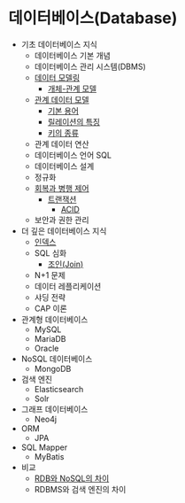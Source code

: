 # 데이터베이스(Database)

- 기초 데이터베이스 지식
  - 데이터베이스 기본 개념
  - 데이터베이스 관리 시스템(DBMS)
  - [데이터 모델링](./contents/Data-Modeling.md)
    - [개체-관계 모델](./contents/Data-Modeling.md#개체-관계-모델)
  - [관계 데이터 모델](./contents/Relational-Data-Model.md)
    - [기본 용어](./contents/Relational-Data-Model.md#관계-데이터-모델의-기본-용어)
    - [릴레이션의 특징](./contents/Relational-Data-Model.md#릴리이션의-특징)
    - [키의 종류](./contents/Relational-Data-Model.md#키의-종류)
  - 관계 데이터 연산
  - 데이터베이스 언어 SQL
  - 데이터베이스 설계
  - 정규화
  - [회복과 병행 제어](./contents/Recovery-and-Concurrency-Control.md)
    - [트랜잭션](./contents/Recovery-and-Concurrency-Control.md#트랜잭션transaction)
      - [ACID](./contents/Recovery-and-Concurrency-Control.md#트랜잭션의-4가지-특성)
  - 보안과 권한 관리
- 더 깊은 데이터베이스 지식
  - [인덱스](./contents/Index.md)
  - SQL 심화
    - [조인(Join)](./contents/Join.md)
  - N+1 문제
  - 데이터 레플리케이션
  - 샤딩 전략
  - CAP 이론
- 관계형 데이터베이스
  - MySQL
  - MariaDB
  - Oracle
- NoSQL 데이터베이스
  - MongoDB
- 검색 엔진
  - Elasticsearch
  - Solr
- 그래프 데이터베이스
  - Neo4j
- ORM
  - JPA
- SQL Mapper
  - MyBatis
- 비교
  - [RDB와 NoSQL의 차이](./contents/RDB-vs-NoSQL.md)
  - RDBMS와 검색 엔진의 차이
